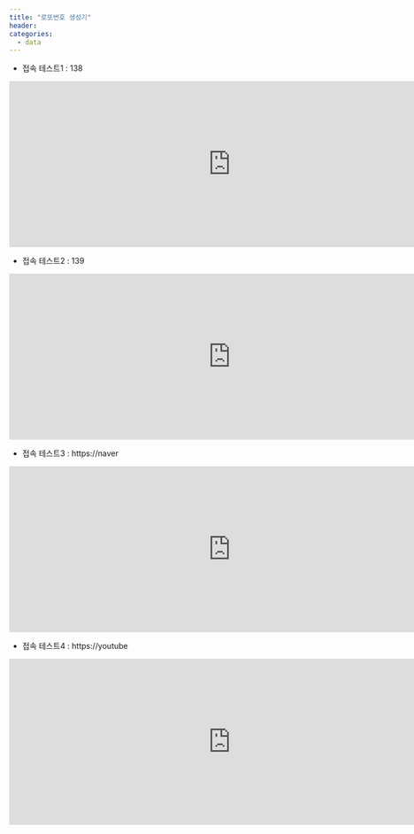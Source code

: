 ```yaml
---
title: "로또번호 생성기"
header:
categories: 
  - data
---
```


+ 접속 테스트1 : 138 
<div style="text-align: center"><iframe width="800" height="300" src="http://218.155.162.138/home/lotto" frameborder="0"  allowfullscreen></iframe></div>

+ 접속 테스트2 : 139
<iframe width="800" height="300" src="http://218.155.162.139/home/lotto" frameborder="0"  allowfullscreen></iframe> 

+ 접속 테스트3 : https://naver
<div style="text-align: center"><iframe width="800" height="300" src="https://www.naver.com" frameborder="0"  allowfullscreen></iframe></div>


+ 접속 테스트4 : https://youtube
<iframe width="800" height="300" src="https://www.youtube.com" frameborder="0"  allowfullscreen></iframe> 

